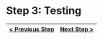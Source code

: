 # Step 3: Testing

[//]: # (head-end)




[//]: # (foot-start)

[{]: <helper> (navStep)

| [< Previous Step](https://github.com/Urigo/WhatsApp-Clone-Server/tree/master@next/.tortilla/manuals/views/step2.md) | [Next Step >](https://github.com/Urigo/WhatsApp-Clone-Server/tree/master@next/.tortilla/manuals/views/step4.md) |
|:--------------------------------|--------------------------------:|

[}]: #
